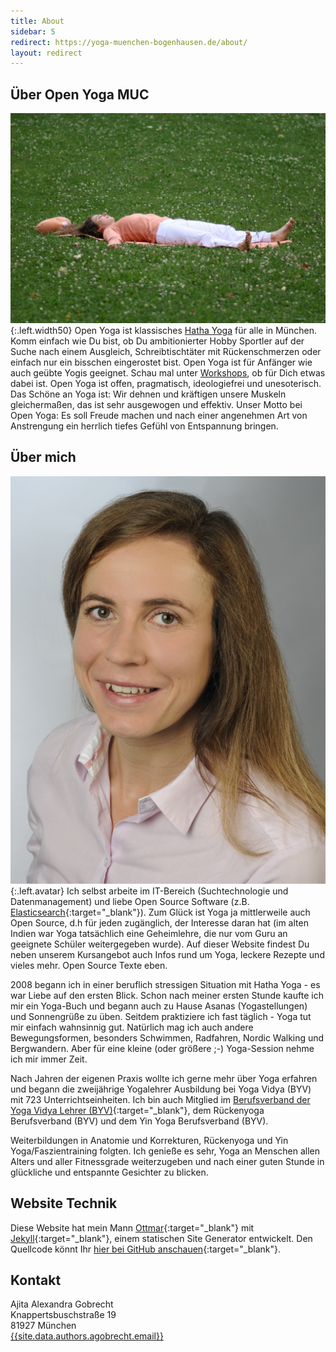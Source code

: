 ```yaml
---
title: About
sidebar: 5
redirect: https://yoga-muenchen-bogenhausen.de/about/
layout: redirect
---
```


## Über Open Yoga MUC

![Shavasana](/assets/images/shavasana.jpg){:.left.width50} Open Yoga ist klassisches [Hatha Yoga][0] für alle in München. Komm einfach wie Du bist, ob Du ambitionierter Hobby Sportler auf der Suche nach einem Ausgleich, Schreibtischtäter mit Rückenschmerzen oder einfach nur ein bisschen eingerostet bist. Open Yoga ist für Anfänger wie auch geübte Yogis geeignet. Schau mal unter [Workshops][1], ob für Dich etwas dabei ist. Open Yoga ist offen, pragmatisch, ideologiefrei und unesoterisch. Das Schöne an Yoga ist: Wir dehnen und kräftigen unsere Muskeln  gleichermaßen, das ist sehr ausgewogen und effektiv. Unser Motto bei Open Yoga: Es soll Freude machen und nach einer angenehmen Art von Anstrengung ein herrlich tiefes Gefühl von Entspannung bringen.


## Über mich

![Portraitfoto Ajita Alexandra Gobrecht](/assets/avatar-portrait.jpg "Ajita Alexandra Gobrecht"){:.left.avatar} Ich selbst arbeite im IT-Bereich (Suchtechnologie und Datenmanagement) und liebe Open Source Software (z.B. [Elasticsearch][2]{:target="\_blank"}). Zum Glück ist Yoga ja mittlerweile auch Open Source, d.h für jeden zugänglich, der Interesse daran hat (im alten Indien  war Yoga tatsächlich eine Geheimlehre, die nur vom Guru an geeignete Schüler weitergegeben wurde). Auf dieser Website findest Du neben unserem Kursangebot auch Infos rund um Yoga, leckere Rezepte und vieles mehr. Open Source Texte eben.

2008 begann ich in einer beruflich stressigen Situation mit Hatha Yoga - es war Liebe auf den ersten Blick. Schon nach meiner ersten Stunde kaufte ich mir ein Yoga-Buch und begann auch zu Hause Asanas (Yogastellungen) und Sonnengrüße zu üben. Seitdem praktiziere ich fast täglich - Yoga tut mir einfach wahnsinnig gut. Natürlich mag ich auch andere Bewegungsformen, besonders Schwimmen, Radfahren, Nordic Walking und Bergwandern. Aber für eine kleine (oder größere ;-) Yoga-Session nehme ich mir immer Zeit.

Nach Jahren der eigenen Praxis wollte ich gerne mehr über Yoga erfahren und begann die zweijährige Yogalehrer Ausbildung bei Yoga Vidya (BYV) mit 723 Unterrichtseinheiten. Ich bin auch Mitglied im [Berufsverband der Yoga Vidya Lehrer (BYV)][5]{:target="\_blank"}, dem Rückenyoga Berufsverband (BYV) und dem Yin Yoga Berufsverband (BYV).

Weiterbildungen in Anatomie und Korrekturen, Rückenyoga und Yin Yoga/Faszientraining folgten. Ich genieße es sehr, Yoga an Menschen allen Alters und aller Fitnessgrade weiterzugeben und nach einer guten Stunde in glückliche und entspannte Gesichter zu blicken.


## Website Technik

Diese Website hat mein Mann [Ottmar][6]{:target="\_blank"} mit [Jekyll][7]{:target="\_blank"}, einem statischen Site Generator entwickelt. Den Quellcode könnt Ihr [hier bei GitHub anschauen][8]{:target="\_blank"}.


## Kontakt

Ajita Alexandra Gobrecht  
Knappertsbuschstraße 19  
81927 München    
[{{site.data.authors.agobrecht.email}}][9]

[0]: /posts/2017-09-17-was-ist-yoga
[1]: /workshops
[2]: https://www.elastic.co/de/products/elasticsearch
[5]: https://www.yoga-vidya.de/netzwerk/berufsverbaende/byv/byv-infos/
[6]: https://ogobrecht.github.io
[7]: https://jekyllrb.com
[8]: https://github.com/openyoga/openyoga.github.io
[9]: mailto:{{site.data.authors.agobrecht.email}}
